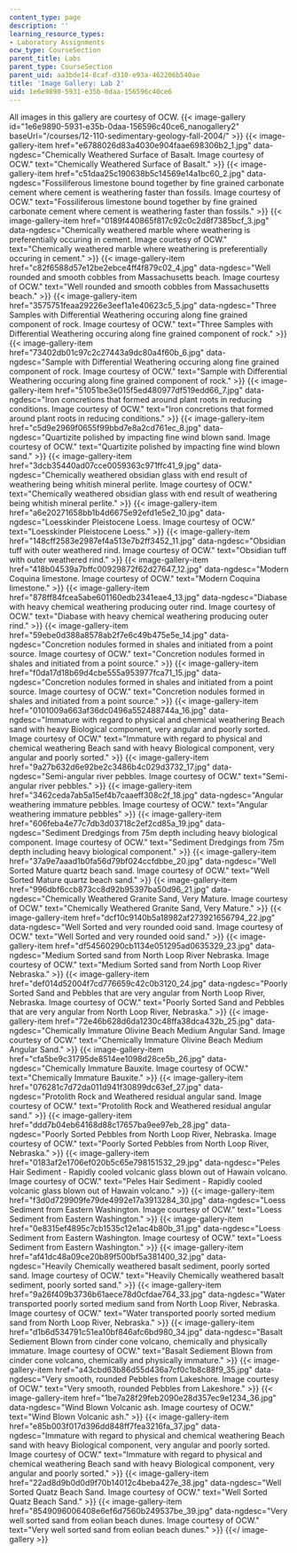 ```yaml
---
content_type: page
description: ''
learning_resource_types:
- Laboratory Assignments
ocw_type: CourseSection
parent_title: Labs
parent_type: CourseSection
parent_uid: aa3bde14-8caf-d310-e93a-462206b540ae
title: 'Image Gallery: Lab 2'
uid: 1e6e9890-5931-e35b-0daa-156596c40ce6
---
```


All images in this gallery are courtesy of OCW.
{{< image-gallery id="1e6e9890-5931-e35b-0daa-156596c40ce6_nanogallery2" baseUrl="/courses/12-110-sedimentary-geology-fall-2004/" >}}
{{< image-gallery-item href="e6788026d83a4030e904faae698306b2_1.jpg" data-ngdesc="Chemically Weathered Surface of Basalt. Image courtesy of OCW." text="Chemically Weathered Surface of Basalt." >}}
{{< image-gallery-item href="c51daa25c190638b5c14569e14a1bc60_2.jpg" data-ngdesc="Fossiliferous limestone bound together by fine grained carbonate cement where cement is weathering faster than fossils. Image courtesy of OCW." text="Fossiliferous limestone bound together by fine grained carbonate cement where cement is weathering faster than fossils." >}}
{{< image-gallery-item href="0189f440865f817c92c0c2d8f7385bcf_3.jpg" data-ngdesc="Chemically weathered marble where weathering is preferentially occuring in cement. Image courtesy of OCW." text="Chemically weathered marble where weathering is preferentially occuring in cement." >}}
{{< image-gallery-item href="c82f6588d57e12be2ebce4ff4f879c02_4.jpg" data-ngdesc="Well rounded and smooth cobbles from Massachusetts beach. Image courtesy of OCW." text="Well rounded and smooth cobbles from Massachusetts beach." >}}
{{< image-gallery-item href="3575751feaa29226e3eef1a1e40623c5_5.jpg" data-ngdesc="Three Samples with Differential Weathering occuring along fine grained component of rock. Image courtesy of OCW." text="Three Samples with Differential Weathering occuring along fine grained component of rock." >}}
{{< image-gallery-item href="73402db01c97c2c27443a9dc80a4f60b_6.jpg" data-ngdesc="Sample with Differential Weathering occuring along fine grained component of rock. Image courtesy of OCW." text="Sample with Differential Weathering occuring along fine grained component of rock." >}}
{{< image-gallery-item href="51051be3e015f5ed480977df519edd66_7.jpg" data-ngdesc="Iron concretions that formed around plant roots in reducing conditions. Image courtesy of OCW." text="Iron concretions that formed around plant roots in reducing conditions." >}}
{{< image-gallery-item href="c5d9e2969f0655f99bbd7e8a2cd761ec_8.jpg" data-ngdesc="Quartizite polished by impacting fine wind blown sand. Image courtesy of OCW." text="Quartizite polished by impacting fine wind blown sand." >}}
{{< image-gallery-item href="3dcb35440ad07cce0059363c971ffc41_9.jpg" data-ngdesc="Chemically weathered obsidian glass with end result of weathering being whitish mineral perlite. Image courtesy of OCW." text="Chemically weathered obsidian glass with end result of weathering being whitish mineral perlite." >}}
{{< image-gallery-item href="a6e20271658bb1b4d6675e92efd1e5e2_10.jpg" data-ngdesc="Loesskinder Pleistocene Loess. Image courtesy of OCW." text="Loesskinder Pleistocene Loess." >}}
{{< image-gallery-item href="148cff2583e2987ef4a513e7b2ff3452_11.jpg" data-ngdesc="Obsidian tuff with outer weathered rind. Image courtesy of OCW." text="Obsidian tuff with outer weathered rind." >}}
{{< image-gallery-item href="418b04539a7bffc00929872f62d27647_12.jpg" data-ngdesc="Modern Coquina limestone. Image courtesy of OCW." text="Modern Coquina limestone." >}}
{{< image-gallery-item href="878ff84fcea5abe601160edb2341eae4_13.jpg" data-ngdesc="Diabase with heavy chemical weathering producing outer rind. Image courtesy of OCW." text="Diabase with heavy chemical weathering producing outer rind." >}}
{{< image-gallery-item href="59ebe0d388a8578ab2f7e6c49b475e5e_14.jpg" data-ngdesc="Concretion nodules formed in shales and initiated from a point source. Image courtesy of OCW." text="Concretion nodules formed in shales and initiated from a point source." >}}
{{< image-gallery-item href="f0da17d18b69d4cbe555a953977fca71_15.jpg" data-ngdesc="Concretion nodules formed in shales and initiated from a point source. Image courtesy of OCW." text="Concretion nodules formed in shales and initiated from a point source." >}}
{{< image-gallery-item href="0101009a663af36dc0496a552488744a_16.jpg" data-ngdesc="Immature with regard to physical and chemical weathering Beach sand with heavy Biological component, very angular and poorly sorted. Image courtesy of OCW." text="Immature with regard to physical and chemical weathering Beach sand with heavy Biological component, very angular and poorly sorted." >}}
{{< image-gallery-item href="9a27b632d6e92be2c3486b4c029d3732_17.jpg" data-ngdesc="Semi-angular river pebbles. Image courtesy of OCW." text="Semi-angular river pebbles." >}}
{{< image-gallery-item href="3462ceda7ab5a15ef4b7caaeff308c2f_18.jpg" data-ngdesc="Angular weathering immature pebbles. Image courtesy of OCW." text="Angular weathering immature pebbles" >}}
{{< image-gallery-item href="606feba4e77c7db3d03718c2ef2cd85a_19.jpg" data-ngdesc="Sediment Dredgings from 75m depth including heavy biological component. Image courtesy of OCW." text="Sediment Dredgings from 75m depth including heavy biological component." >}}
{{< image-gallery-item href="37a9e7aaad1b0fa56d79bf024ccfdbbe_20.jpg" data-ngdesc="Well Sorted Mature quartz beach sand. Image courtesy of OCW." text="Well Sorted Mature quartz beach sand." >}}
{{< image-gallery-item href="996dbf6ccb873cc8d92b95397ba50d96_21.jpg" data-ngdesc="Chemically Weathered Granite Sand, Very Mature. Image courtesy of OCW." text="Chemically Weathered Granite Sand, Very Mature." >}}
{{< image-gallery-item href="dcf10c9140b5a18982af273921656794_22.jpg" data-ngdesc="Well Sorted and very rounded ooid sand. Image courtesy of OCW." text="Well Sorted and very rounded ooid sand." >}}
{{< image-gallery-item href="df54560290cb1134e051295ad0635329_23.jpg" data-ngdesc="Medium Sorted sand from North Loop River Nebraska. Image courtesy of OCW." text="Medium Sorted sand from North Loop River Nebraska." >}}
{{< image-gallery-item href="def014d52004f7cd776659c42c0b3120_24.jpg" data-ngdesc="Poorly Sorted Sand and Pebbles that are very angular from North Loop River, Nebraska. Image courtesy of OCW." text="Poorly Sorted Sand and Pebbles that are very angular from North Loop River, Nebraska." >}}
{{< image-gallery-item href="72e46b628d6da1230c48ffa38dca432b_25.jpg" data-ngdesc="Chemically Immature Olivine Beach Medium Angular Sand. Image courtesy of OCW." text="Chemically Immature Olivine Beach Medium Angular Sand." >}}
{{< image-gallery-item href="cfa5be9c31795de8514ee1098d28ce5b_26.jpg" data-ngdesc="Chemically Immature Bauxite. Image courtesy of OCW." text="Chemically Immature Bauxite." >}}
{{< image-gallery-item href="076281c7d72da011d941f30899dc63ef_27.jpg" data-ngdesc="Protolith Rock and Weathered residual angular sand. Image courtesy of OCW." text="Protolith Rock and Weathered residual angular sand." >}}
{{< image-gallery-item href="ddd7b04eb64168d88c17657ba9ee97eb_28.jpg" data-ngdesc="Poorly Sorted Pebbles from North Loop River, Nebraska. Image courtesy of OCW." text="Poorly Sorted Pebbles from North Loop River, Nebraska." >}}
{{< image-gallery-item href="0183af2e1706ef020b5c65e798151532_29.jpg" data-ngdesc="Peles Hair Sediment - Rapidly cooled volcanic glass blown out of Hawain volcano. Image courtesy of OCW." text="Peles Hair Sediment - Rapidly cooled volcanic glass blown out of Hawain volcano." >}}
{{< image-gallery-item href="f3d0d729909fe79de4992e17a3913284_30.jpg" data-ngdesc="Loess Sediment from Eastern Washington. Image courtesy of OCW." text="Loess Sediment from Eastern Washington." >}}
{{< image-gallery-item href="0e8315ef4895c7cb1535c12e1ac4b80b_31.jpg" data-ngdesc="Loess Sediment from Eastern Washington. Image courtesy of OCW." text="Loess Sediment from Eastern Washington." >}}
{{< image-gallery-item href="af41dc48a09ce20b89f500bf5a381400_32.jpg" data-ngdesc="Heavily Chemically weathered basalt sediment, poorly sorted sand. Image courtesy of OCW." text="Heavily Chemically weathered basalt sediment, poorly sorted sand." >}}
{{< image-gallery-item href="9a26f409b3736b61aece78d0cfdae764_33.jpg" data-ngdesc="Water transported poorly sorted medium sand from North Loop River, Nebraska. Image courtesy of OCW." text="Water transported poorly sorted medium sand from North Loop River, Nebraska." >}}
{{< image-gallery-item href="d1b6d534791c51ea10bf846afc6bd980_34.jpg" data-ngdesc="Basalt Sediement Blown from cinder cone volcano, chemically and physically immature. Image courtesy of OCW." text="Basalt Sediement Blown from cinder cone volcano, chemically and physically immature." >}}
{{< image-gallery-item href="a43cbd63b86d55d436a7cf0c1b8c88f9_35.jpg" data-ngdesc="Very smooth, rounded Pebbles from Lakeshore. Image courtesy of OCW." text="Very smooth, rounded Pebbles from Lakeshore." >}}
{{< image-gallery-item href="1be7a28f29feb2090e28d357ec9e1234_36.jpg" data-ngdesc="Wind Blown Volcanic ash. Image courtesy of OCW." text="Wind Blown Volcanic ash." >}}
{{< image-gallery-item href="e85b003f017d396dd848ff7fea3216fa_37.jpg" data-ngdesc="Immature with regard to physical and chemical weathering Beach sand with heavy Biological component, very angular and poorly sorted. Image courtesy of OCW." text="Immature with regard to physical and chemical weathering Beach sand with heavy Biological component, very angular and poorly sorted." >}}
{{< image-gallery-item href="22ad8d9b0d0d9f70b14012c4beba427e_38.jpg" data-ngdesc="Well Sorted Quatz Beach Sand. Image courtesy of OCW." text="Well Sorted Quatz Beach Sand." >}}
{{< image-gallery-item href="8549096006408e6ef6d7560b249537be_39.jpg" data-ngdesc="Very well sorted sand from eolian beach dunes. Image courtesy of OCW." text="Very well sorted sand from eolian beach dunes." >}}
{{</ image-gallery >}}